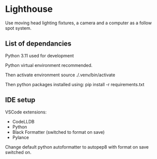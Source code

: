 # Lighthouse

Use moving head lighting fixtures, a camera and a computer as a follow spot system.

## List of dependancies

Python 3.11 used for development

Python virtual environment recommended.

Then activate environment
source ./.venv/bin/activate

Then python packages installed using:
pip install -r requirements.txt

## IDE setup

VSCode extensions:
- CodeLLDB
- Python
- Black Formatter (switched to format on save)
- Pylance

Change default python autoformatter to autopep8 with format on save switched on.
